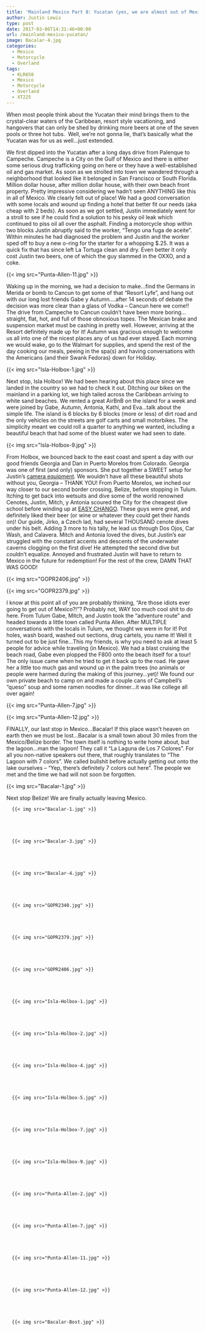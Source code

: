 ```yaml
---
title: 'Mainland Mexico Part 8: Yucatan (yes, we are almost out of Mexico)'
author: Justin Lewis
type: post
date: 2017-03-06T14:31:46+00:00
url: /mainland-mexico-yucatan/
image: Bacalar-4.jpg
categories:
  - Mexico
  - Motorcycle
  - Overland
tags:
  - KLR650
  - Mexico
  - Motorcycle
  - Overland
  - XT225
---
```

When most people think about the Yucatan their mind brings them to the crystal-clear waters of the Caribbean, resort style vacationing, and hangovers that can only be shed by drinking more beers at one of the seven pools or three hot tubs.  Well, we’re not gonna lie, that’s basically what the Yucatan was for us as well…just extended.

We first dipped into the Yucatan after a long days drive from Palenque to Campeche. Campeche is a City on the Gulf of Mexico and there is either some serious drug trafficking going on here or they have a well-established oil and gas market. As soon as we strolled into town we wandered through a neighborhood that looked like it belonged in San Francisco or South Florida. Million dollar house, after million dollar house, with their own beach front property. Pretty impressive considering we hadn’t seen ANYTHING like this in all of Mexico. We clearly felt out of place! We had a good conversation with some locals and wound up finding a hotel that better fit our needs (aka cheap with 2 beds). As soon as we got settled, Justin immediately went for a stroll to see if he could find a solution to his pesky oil leak which continued to piss oil all over the asphalt. Finding a motorcycle shop within two blocks Justin abruptly said to the worker, “Tengo una fuga de aceite”. Within minutes he had diagnosed the problem and Justin and the worker sped off to buy a new o-ring for the starter for a whopping $.25. It was a quick fix that has since left La Tortuga clean and dry. Even better it only cost Justin two beers, one of which the guy slammed in the OXXO, and a coke.


  {{< img src="Punta-Allen-11.jpg" >}}
		      



Waking up in the morning, we had a decision to make…find the Germans in Merida or bomb to Cancun to get some of that “Resort Lyfe”, and hang out with our long lost friends Gabe y Autumn….after 14 seconds of debate the decision was more clear than a glass of Vodka – Cancun here we come!! The drive from Campeche to Cancun couldn’t have been more boring…straight, flat, hot, and full of those obnoxious topes. The Mexican brake and suspension market must be cashing in pretty well. However, arriving at the Resort definitely made up for it! Autumn was gracious enough to welcome us all into one of the nicest places any of us had ever stayed. Each morning we would wake, go to the Walmart for supplies, and spend the rest of the day cooking our meals, peeing in the spa(s) and having conversations with the Americans (and their Swank Fedoras) down for Holiday.


  {{< img src="Isla-Holbox-1.jpg" >}}
		      


Next stop, Isla Holbox! We had been hearing about this place since we landed in the country so we had to check it out. Ditching our bikes on the mainland in a parking lot, we high tailed across the Caribbean arriving to white sand beaches. We rented a great AirBnB on the island for a week and were joined by Gabe, Autumn, Antonia, Kathi, and Eva…talk about the simple life. The island is 6 blocks by 6 blocks (more or less) of dirt road and the only vehicles on the streets are golf carts and small motorbikes. The simplicity meant we could roll a quarter to anything we wanted, including a beautiful beach that had some of the bluest water we had seen to date.


  {{< img src="Isla-Holbox-9.jpg" >}}
		      


From Holbox, we bounced back to the east coast and spent a day with our good friends Georgia and Dan in Puerto Morelos from Colorado. Georgia was one of first (and only) sponsors. She put together a SWEET setup for Justin’s [camera equipment][1]. We wouldn’t have all these beautiful shots without you, Georgia – THANK YOU! From Puerto Morelos, we inched our way closer to our second border crossing, Belize, before stopping in Tulum. Itching to get back into wetsuits and dive some of the world renowned Cenotes, Justin, Mitch, y Antonia scoured the City for the cheapest dive school before winding up at [EASY CHANGO][2]. These guys were great, and definitely liked their beer (or wine or whatever they could get their hands on)! Our guide, Jirko, a Czech lad, had several THOUSAND cenote dives under his belt. Adding 3 more to his tally, he lead us through Dos Ojos, Car Wash, and Calavera. Mitch and Antonia loved the dives, but Justin’s ear struggled with the constant accents and descents of the underwater caverns clogging on the first dive! He attempted the second dive but couldn’t equalize. Annoyed and frustrated Justin will have to return to Mexico in the future for redemption! For the rest of the crew, DAMN THAT WAS GOOD!


  {{< img src="GOPR2406.jpg" >}}
		      


  {{< img src="GOPR2379.jpg" >}}
		      


I know at this point all of you are probably thinking, “Are those idiots ever going to get out of Mexico?!”? Probably not, WAY too much cool shit to do here. From Tulum Gabe, Mitch, and Justin took the “adventure route” and headed towards a little town called Punta Allen. After MULTIPLE conversations with the locals in Tulum, we thought we were in for it! Pot holes, wash board, washed out sections, drug cartels, you name it! Well it turned out to be just fine…This my friends, is why you need to ask at least 5 people for advice while traveling (in Mexico). We had a blast cruising the beach road, Gabe even plopped the F800 onto the beach itself for a tour! The only issue came when he tried to get it back up to the road. He gave her a little too much gas and wound up in the palm trees (no animals or people were harmed during the making of this journey…yet)! We found our own private beach to camp on and made a couple cans of Campbell’s “queso” soup and some ramen noodles for dinner…it was like college all over again!


  {{< img src="Punta-Allen-7.jpg" >}}
		      


  {{< img src="Punta-Allen-12.jpg" >}}
		      


FINALLY, our last stop in Mexico…Bacalar! If this place wasn’t heaven on earth then we must be lost…Bacalar is a small town about 30 miles from the Mexico/Belize border. The town itself is nothing to write home about, but the lagoon…man the lagoon! They call it “La Laguna de Los 7 Colores”. For all you non-native speakers out there, that roughly translates to “The Lagoon with 7 colors”. We called bullshit before actually getting out onto the lake ourselves – “Yep, there’s definitely 7 colors out here”. The people we met and the time we had will not soon be forgotten.


  {{< img src="Bacalar-1.jpg" >}}
		      


Next stop Belize! We are finally actually leaving Mexico.





      {{< img src="Bacalar-1.jpg" >}}
                
    



      {{< img src="Bacalar-3.jpg" >}}
                
    



      {{< img src="Bacalar-4.jpg" >}}
                
    



      {{< img src="GOPR2340.jpg" >}}
                
    



      {{< img src="GOPR2379.jpg" >}}
                
    



      {{< img src="GOPR2406.jpg" >}}
                
    



      {{< img src="Isla-Holbox-1.jpg" >}}
                
    



      {{< img src="Isla-Holbox-2.jpg" >}}
                
    



      {{< img src="Isla-Holbox-4.jpg" >}}
                
    



      {{< img src="Isla-Holbox-5.jpg" >}}
                
    



      {{< img src="Isla-Holbox-7.jpg" >}}
                
    



      {{< img src="Isla-Holbox-9.jpg" >}}
                
    



      {{< img src="Punta-Allen-2.jpg" >}}
                
    



      {{< img src="Punta-Allen-7.jpg" >}}
                
    



      {{< img src="Punta-Allen-11.jpg" >}}
                
    



      {{< img src="Punta-Allen-12.jpg" >}}
                
    



      {{< img src="Bacalar-Bost.jpg" >}}
                
    






 

 [1]: http://trekpak.com/
 [2]: http://www.easychango.com.mx/